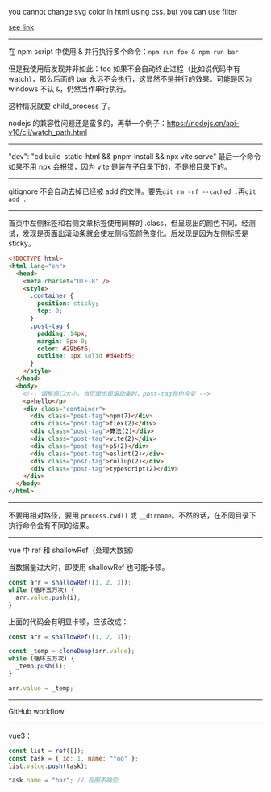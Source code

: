 you cannot change svg color in html using css. but you can use filter

[see link](https://stackoverflow.com/questions/22252472/how-can-i-change-the-color-of-an-svg-element)

---

在 npm script 中使用 & 并行执行多个命令：`npm run foo & npm run bar`

但是我使用后发现并非如此：foo 如果不会自动终止进程（比如说代码中有 watch），那么后面的 bar 永远不会执行，这显然不是并行的效果。可能是因为 windows 不认 `&`，仍然当作串行执行。

这种情况就要 child_process 了。

nodejs 的兼容性问题还是蛮多的，再举一个例子：https://nodejs.cn/api-v16/cli/watch_path.html

---

"dev": "cd build-static-html && pnpm install && npx vite serve" 最后一个命令如果不用 npx 会报错，因为 vite 是装在子目录下的，不是根目录下的。

---

gitignore 不会自动去掉已经被 add 的文件。要先`git rm -rf --cached .`再`git add .`

---

首页中左侧标签和右侧文章标签使用同样的 .class，但呈现出的颜色不同。经测试，发现是页面出滚动条就会使左侧标签颜色变化。后发现是因为左侧标签是 sticky。

```html
<!DOCTYPE html>
<html lang="en">
  <head>
    <meta charset="UTF-8" />
    <style>
      .container {
        position: sticky;
        top: 0;
      }
      .post-tag {
        padding: 14px;
        margin: 8px 0;
        color: #29b6f6;
        outline: 1px solid #d4ebf5;
      }
    </style>
  </head>
  <body>
    <!-- 调整窗口大小。当页面出现滚动条时，post-tag颜色会变 -->
    <p>hello</p>
    <div class="container">
      <div class="post-tag">npm(7)</div>
      <div class="post-tag">flex(2)</div>
      <div class="post-tag">算法(2)</div>
      <div class="post-tag">vite(2)</div>
      <div class="post-tag">p5(2)</div>
      <div class="post-tag">eslint(2)</div>
      <div class="post-tag">rollup(2)</div>
      <div class="post-tag">typescript(2)</div>
    </div>
  </body>
</html>
```

---

不要用相对路径，要用 `process.cwd()` 或 `__dirname`。不然的话，在不同目录下执行命令会有不同的结果。

---

vue 中 ref 和 shallowRef（处理大数据）

当数据量过大时，即使用 shallowRef 也可能卡顿。

```js
const arr = shallowRef([1, 2, 3]);
while (循环五万次) {
  arr.value.push(i);
}
```

上面的代码会有明显卡顿，应该改成：

```js
const arr = shallowRef([1, 2, 3]);

const _temp = cloneDeep(arr.value);
while (循环五万次) {
  _temp.push(i);
}

arr.value = _temp;
```

---

GitHub workflow

---

vue3：

```js
const list = ref([]);
const task = { id: 1, name: "foo" };
list.value.push(task);

task.name = "bar"; // 视图不响应
```
